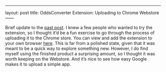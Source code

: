 ---
layout: post
title: OddsConverter Extension: Uploading to Chrome Webstore
——

Brief update to the [past post](https://dylanpotteroconnell.github.io/bettingextension2/). I knew a few people who wanted to try the extension, so I thought it’d be a fun exercise to go through the process of uploading it to the Chrome store. You can view and add the extension to your own browser [here](https://chrome.google.com/webstore/detail/odds-converter/klechkhopfnjihobbcfeheooaigjjgdg). This is far from a polished state, given that it was meant to be a quick way to explore something new. However, I do find myself using the finished product a surprising amount, so I thought it was worth keeping on the Webstore. And it’s nice to see how easy Google makes it to upload a simple app.

